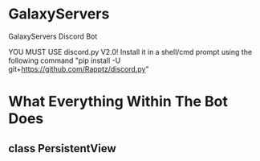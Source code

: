 # GalaxyServers
GalaxyServers Discord Bot


YOU MUST USE discord.py V2.0! Install it in a shell/cmd prompt using the following command "pip install -U git+https://github.com/Rapptz/discord.py"

# What Everything Within The Bot Does

## class PersistentView
